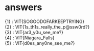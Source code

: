 # answers
{1} : VIT{SOGOODOFARKEEPTRYING} <br>
{2} : VIT{1s_th1s_really_the_p@ssw0rd?} <br>
{3} : VIT{ar3_y0u_see_me?} <br>
{4} : VIT{Niagara_Falls} <br>
{5} : VIT{d0es_any0ne_see_me?}

